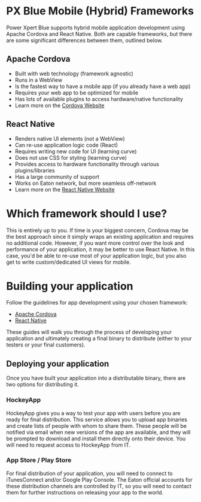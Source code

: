 # PX Blue Mobile (Hybrid) Frameworks
Power Xpert Blue supports hybrid mobile application development using Apache Cordova and React Native. Both are capable frameworks, but there are some significant differences between them, outlined below.

## Apache Cordova
  - Built with web technology (framework agnostic)
  - Runs in a WebView
  - Is the fastest way to have a mobile app (if you already have a web app)
  - Requires your web app to be optimized for mobile
  - Has lots of available plugins to access hardware/native functionality
  - Learn more on the [Cordova Website](https://cordova.apache.org/)
  
## React Native
  - Renders native UI elements (not a WebView)
  - Can re-use application logic code (React)
  - Requires writing new code for UI (learning curve)
  - Does not use CSS for styling (learning curve)
  - Provides access to hardware functionality through various plugins/libraries
  - Has a large community of support
  - Works on Eaton network, but more seamless off-network
  - Learn more on the [React Native Website](https://facebook.github.io/react-native/)

# Which framework should I use?
This is entirely up to you. If time is your biggest concern, Cordova may be the best approach since it simply wraps an existing application and requires no additional code. However, if you want more control over the look and performance of your application, it may be better to use React Native. In this case, you'd be able to re-use most of your application logic, but you also get to write custom/dedicated UI views for mobile.

# Building your application
Follow the guidelines for app development using your chosen framework:
* [Apache Cordova](/development/frameworks-mobile/cordova)
* [React Native](/development/frameworks-mobile/react-native)

These guides will walk you through the process of developing your application and ultimately creating a final binary to distribute (either to your testers or your final customers).

## Deploying your application
Once you have built your application into a distributable binary, there are two options for distributing it.

### HockeyApp
HockeyApp gives you a way to test your app with users before you are ready for final distribution. This service allows you to upload app binaries and create lists of people with whom to share them. These people will be notified via email when new versions of the app are available, and they will be prompted to download and install them directly onto their device. You will need to request access to HockeyApp from IT.

### App Store / Play Store
For final distribution of your application, you will need to connect to iTunesConnect and/or Google Play Console. The Eaton official accounts for these distribution channels are controlled by IT, so you will need to contact them for further instructions on releasing your app to the world.